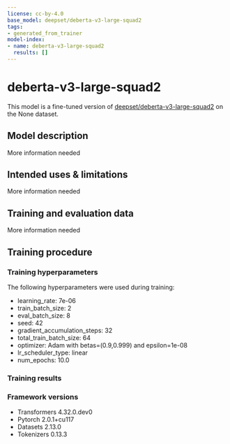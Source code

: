 ```yaml
---
license: cc-by-4.0
base_model: deepset/deberta-v3-large-squad2
tags:
- generated_from_trainer
model-index:
- name: deberta-v3-large-squad2
  results: []
---
```


<!-- This model card has been generated automatically according to the information the Trainer had access to. You
should probably proofread and complete it, then remove this comment. -->

# deberta-v3-large-squad2

This model is a fine-tuned version of [deepset/deberta-v3-large-squad2](https://huggingface.co/deepset/deberta-v3-large-squad2) on the None dataset.

## Model description

More information needed

## Intended uses & limitations

More information needed

## Training and evaluation data

More information needed

## Training procedure

### Training hyperparameters

The following hyperparameters were used during training:
- learning_rate: 7e-06
- train_batch_size: 2
- eval_batch_size: 8
- seed: 42
- gradient_accumulation_steps: 32
- total_train_batch_size: 64
- optimizer: Adam with betas=(0.9,0.999) and epsilon=1e-08
- lr_scheduler_type: linear
- num_epochs: 10.0

### Training results



### Framework versions

- Transformers 4.32.0.dev0
- Pytorch 2.0.1+cu117
- Datasets 2.13.0
- Tokenizers 0.13.3
